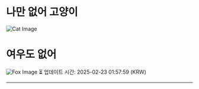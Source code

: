 
# 나만 없어 고양이

![Cat Image](https://cdn2.thecatapi.com/images/cpj.gif)

# 여우도 없어
![Fox Image](https://randomfox.ca/images/16.jpg)
⏳ 업데이트 시간: 2025-02-23 01:57:59 (KRW)

---

